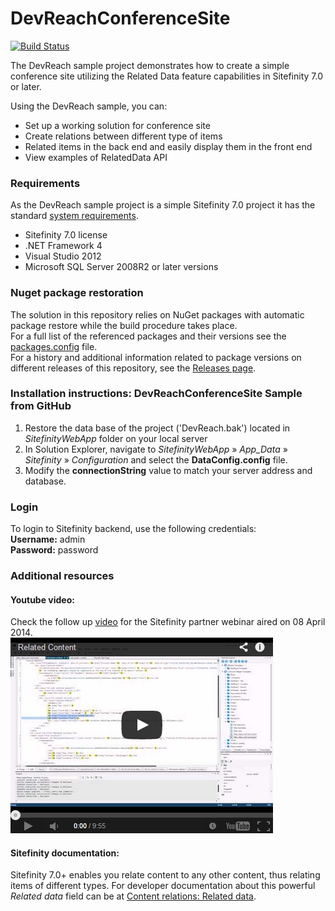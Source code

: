 DevReachConferenceSite
======================

[![Build Status](http://sdk-jenkins-ci.cloudapp.net/buildStatus/icon?job=Telerik.Sitefinity.Samples.DevReachConferenceSite.CI)](http://sdk-jenkins-ci.cloudapp.net/job/Telerik.Sitefinity.Samples.DevReachConferenceSite.CI/)

The DevReach sample project demonstrates how to create a simple conference site utilizing the Related Data feature capabilities in Sitefinity 7.0 or later.

Using the DevReach sample, you can:

* Set up a working solution for conference site
* Create relations between different type of items
* Related items in the back end and easily display them in the front end
* View examples of RelatedData API

### Requirements

As the DevReach sample project is a simple Sitefinity 7.0 project it has the standard [system requirements](http://www.sitefinity.com/documentation/documentationarticles/installation-and-administration-guide/install-sitefinity/system-requirements-).

* Sitefinity 7.0 license
* .NET Framework 4
* Visual Studio 2012
* Microsoft SQL Server 2008R2 or later versions

### Nuget package restoration
The solution in this repository relies on NuGet packages with automatic package restore while the build procedure takes place.   
For a full list of the referenced packages and their versions see the [packages.config](https://github.com/Sitefinity-SDK/Telerik.Sitefinity.Samples.DevReachConferenceSite/blob/master/SitefinityWebApp/packages.config) file.    
For a history and additional information related to package versions on different releases of this repository, see the [Releases page](https://github.com/Sitefinity-SDK/Telerik.Sitefinity.Samples.DevReachConferenceSite/releases).    


### Installation instructions: DevReachConferenceSite Sample from GitHub

1. Restore the data base of the project ('DevReach.bak') located in _SitefinityWebApp_ folder on your local server
1. In Solution Explorer, navigate to _SitefinityWebApp_ » *App_Data* » _Sitefinity_ » _Configuration_ and select the **DataConfig.config** file. 
3. Modify the **connectionString** value to match your server address and database.

### Login

To login to Sitefinity backend, use the following credentials:  
**Username:** admin  
**Password:** password

### Additional resources

#### Youtube video:   
Check the follow up [video](https://www.youtube.com/watch?v=WVKasAtZZYk) for the Sitefinity partner webinar aired on 08 April 2014.    
[![Related Content](https://raw.githubusercontent.com/Sitefinity-SDK/Telerik.Sitefinity.Samples.DevReachConferenceSite/master/EmbedVideo.png)](http://youtu.be/WVKasAtZZYk)

#### Sitefinity documentation:   
Sitefinity 7.0+ enables you relate content to any other content, thus relating items of different types. For  developer documentation about this powerful _Related data_ field can be at [Content relations: Related data](http://docs.sitefinity.com/content-relations-related-data).